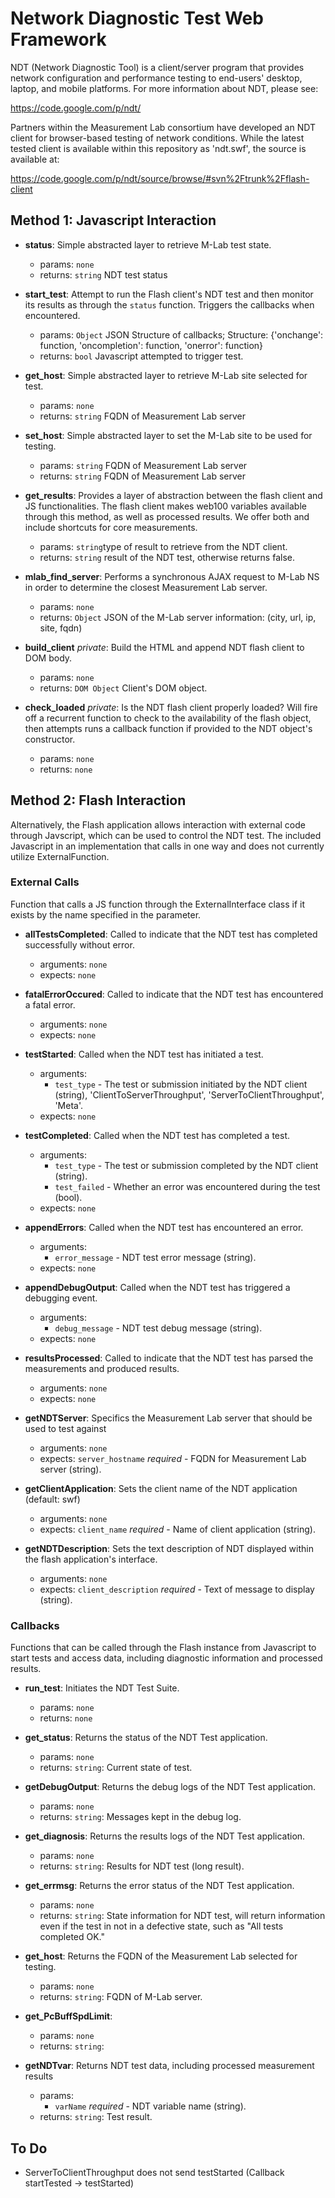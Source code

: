 Network Diagnostic Test Web Framework 
====================

NDT (Network Diagnostic Tool) is a client/server program that provides
network configuration and performance testing to end-users' desktop,
laptop, and mobile platforms. For more information about NDT, please see:

https://code.google.com/p/ndt/

Partners within the Measurement Lab consortium have developed an NDT
client for browser-based testing of network conditions. While the latest
tested client is available within this repository as 'ndt.swf', the
source is available at: 

https://code.google.com/p/ndt/source/browse/#svn%2Ftrunk%2Fflash-client

Method 1: Javascript Interaction 
---------------------
-   **status**: Simple abstracted layer to retrieve M-Lab test state.
    -   params: `none`
    -   returns: `string` NDT test status 

-   **start_test**: Attempt to run the Flash client's NDT test and then monitor its results as through the `status` function. Triggers the callbacks when encountered. 
    -   params: `Object` JSON Structure of callbacks; Structure: {'onchange': function, 'oncompletion': function, 'onerror': function}
    -   returns: `bool` Javascript attempted to trigger test.

-   **get_host**: Simple abstracted layer to retrieve M-Lab site selected for test.
    -   params: `none`
    -   returns: `string` FQDN of Measurement Lab server

-   **set_host**: Simple abstracted layer to set the M-Lab site to be used for testing.
    -   params: `string` FQDN of Measurement Lab server
    -   returns: `string` FQDN of Measurement Lab server

-   **get_results**: Provides a layer of abstraction between the flash client and JS functionalities. The flash client makes web100 variables available through this method, as well as processed results. We offer both and include shortcuts for core measurements.
    -   params: `string`type of result to retrieve from the NDT client.
    -   returns: `string` result of the NDT test, otherwise returns false.

-   **mlab_find_server**: Performs a synchronous AJAX request to M-Lab NS in order to determine the closest Measurement Lab server.
    -   params: `none`
    -   returns: `Object` JSON of the M-Lab server information: (city, url, ip, site, fqdn)

-   **build_client** *private*: Build the HTML and append NDT flash client to DOM body.
    -   params: `none`
    -   returns: `DOM Object`  Client's DOM object.

-   **check_loaded** *private*: Is the NDT flash client properly loaded? Will fire off a recurrent function to check to the availability of the flash object, then attempts runs a callback function if provided to the NDT object's constructor.
    -   params: `none`
    -   returns: `none`

Method 2: Flash Interaction 
---------------------

Alternatively, the Flash application allows interaction with external
code through Javscript, which can be used to control the NDT test. The
included Javascript in an implementation that calls in one way and does
not currently utilize ExternalFunction.

### External Calls

Function that calls a JS function through the ExternalInterface class if
it exists by the name specified in the parameter.

-   **allTestsCompleted**: Called to indicate that the NDT test has completed successfully without error. 
    -   arguments: `none`
    -   expects: `none`

-   **fatalErrorOccured**: Called to indicate that the NDT test has encountered a fatal error.
    -   arguments: `none`
    -   expects: `none`

-   **testStarted**: Called when the NDT test has initiated a test. 
    -   arguments:
        -   `test_type` - The test or submission initiated by the NDT client (string), 'ClientToServerThroughput', 'ServerToClientThroughput', 'Meta'.
    -   expects: `none`

-   **testCompleted**: Called when the NDT test has completed a test. 
    -   arguments:
        -   `test_type` - The test or submission completed by the NDT client (string).
        -   `test_failed` - Whether an error was encountered during the test (bool).
    -   expects: `none`

-   **appendErrors**: Called when the NDT test has encountered an error. 
    -   arguments:
        -   `error_message` - NDT test error message (string).
    -   expects: `none`

-   **appendDebugOutput**: Called when the NDT test has triggered a debugging event. 
    -   arguments:
        -   `debug_message` - NDT test debug message (string).
    -   expects: `none`

-   **resultsProcessed**: Called to indicate that the NDT test has parsed the measurements and produced results.
    -   arguments: `none`
    -   expects: `none`

-   **getNDTServer**: Specifics the Measurement Lab server that should be used to test against
    -   arguments: `none`
    -   expects: `server_hostname` *required* - FQDN for Measurement Lab server (string).

-   **getClientApplication**: Sets the client name of the NDT application (default: swf)
    -   arguments: `none`
    -   expects: `client_name` *required* - Name of client application (string).

-   **getNDTDescription**: Sets the text description of NDT displayed within the flash application's interface.
    -   arguments: `none` 
    -   expects: `client_description` *required* - Text of message to display (string).


### Callbacks

Functions that can be called through the Flash instance from Javascript
to start tests and access data, including diagnostic information and
processed results.

-   **run_test**: Initiates the NDT Test Suite.
    -   params: `none`
    -   returns: `none`

-   **get_status**: Returns the status of the NDT Test application.
    -   params: `none`
    -   returns: `string`: Current state of test.

-   **getDebugOutput**: Returns the debug logs of the NDT Test application.
    -   params: `none`
    -   returns: `string`: Messages kept in the debug log.

-   **get_diagnosis**: Returns the results logs of the NDT Test application.
    -   params: `none`
    -   returns: `string`: Results for NDT test (long result).

-   **get_errmsg**: Returns the error status of the NDT Test application.
    -   params: `none`
    -   returns: `string`: State information for NDT test, will return information even if the test in not in a defective state, such as "All tests completed OK."

-   **get_host**: Returns the FQDN of the Measurement Lab selected for testing.
    -   params: `none`
    -   returns: `string`: FQDN of M-Lab server.

-   **get_PcBuffSpdLimit**: 
    -   params: `none`
    -   returns: `string`:

-   **getNDTvar**: Returns NDT test data, including processed measurement results
    -   params: 
        -   `varName` *required* - NDT variable name (string).
    -   returns: `string`: Test result.

To Do
---------------------
* ServerToClientThroughput does not send testStarted (Callback startTested -> testStarted)